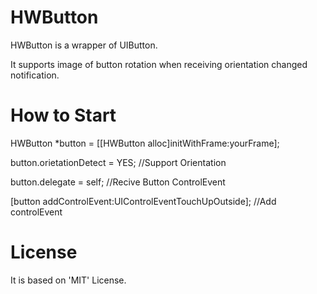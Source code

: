 HWButton
========

HWButton is a wrapper of UIButton. 

It supports image of button rotation when receiving orientation changed notification.

How to Start
========

HWButton *button = [[HWButton alloc]initWithFrame:yourFrame];

button.orietationDetect = YES;  //Support Orientation

button.delegate = self;    //Recive Button ControlEvent

[button addControlEvent:UIControlEventTouchUpOutside];  //Add controlEvent

License
======

It is based on 'MIT' License.
